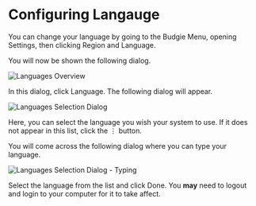 # Configuring Langauge

You can change your language by going to the Budgie Menu, opening Settings, then clicking Region and Language.

You will now be shown the following dialog.

![Languages Overview](imgs/help-center/configuration/configuring-language/region-and-languages.jpg)

In this dialog, click Language. The following dialog will appear.

![Languages Selection Dialog](imgs/help-center/configuration/configuring-language/selecting-language.png)

Here, you can select the language you wish your system to use. If it does not appear in this list, click the ⋮ button.

You will come across the following dialog where you can type your language.

![Languages Selection Dialog - Typing](imgs/help-center/configuration/configuring-language/selecting-language-search.png)

Select the language from the list and click Done. You **may** need to logout and login to your computer for it to take affect.